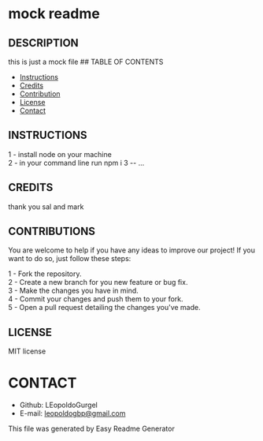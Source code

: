 # mock readme

## DESCRIPTION
this is just a mock file
    ## TABLE OF CONTENTS
* [Instructions](#instructions)
* [Credits](#credits) 
* [Contribution](#contribution)
* [License](#license)
* [Contact](#contact)


## INSTRUCTIONS
1 - install node on your machine  
2 - in your command line run npm i
3 -- ... 





## CREDITS
thank you sal and mark

## CONTRIBUTIONS
You are welcome to help if you have any ideas to improve our project! If you want to do so, just follow these steps:

1 - Fork the repository.  
2 - Create a new branch for you new feature or bug fix.  
3 - Make the changes you have in mind.  
4 - Commit your changes and push them to your fork.  
5 - Open a pull request detailing the changes you've made.

## LICENSE
MIT license

# CONTACT
* Github: LEopoldoGurgel
* E-mail: leopoldogbp@gmail.com

This file was generated by Easy Readme Generator